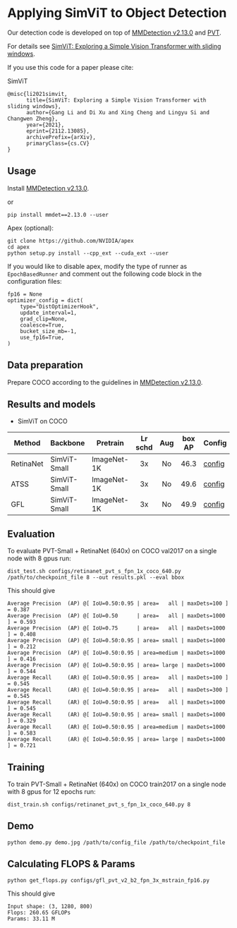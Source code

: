 # Applying SimViT to Object Detection

Our detection code is developed on top of [MMDetection v2.13.0](https://github.com/open-mmlab/mmdetection/tree/v2.13.0) and [PVT](https://github.com/whai362/PVT).

For details see [SimViT: Exploring a Simple Vision Transformer with sliding windows](https://arxiv.org/pdf/2112.13085.pdf). 

If you use this code for a paper please cite:

SimViT
```
@misc{li2021simvit,
      title={SimViT: Exploring a Simple Vision Transformer with sliding windows}, 
      author={Gang Li and Di Xu and Xing Cheng and Lingyu Si and Changwen Zheng},
      year={2021},
      eprint={2112.13085},
      archivePrefix={arXiv},
      primaryClass={cs.CV}
}
```


## Usage

Install [MMDetection v2.13.0](https://github.com/open-mmlab/mmdetection/tree/v2.13.0).

or

```
pip install mmdet==2.13.0 --user
```

Apex (optional):
```
git clone https://github.com/NVIDIA/apex
cd apex
python setup.py install --cpp_ext --cuda_ext --user
```

If you would like to disable apex, modify the type of runner as `EpochBasedRunner` and comment out the following code block in the configuration files:
```
fp16 = None
optimizer_config = dict(
    type="DistOptimizerHook",
    update_interval=1,
    grad_clip=None,
    coalesce=True,
    bucket_size_mb=-1,
    use_fp16=True,
)
```

## Data preparation

Prepare COCO according to the guidelines in [MMDetection v2.13.0](https://github.com/open-mmlab/mmdetection/tree/v2.13.0).


## Results and models

- SimViT on COCO


| Method     | Backbone | Pretrain    | Lr schd | Aug | box AP | Config                                               | Download |
|------------|----------|-------------|:-------:|:---:|:------:|------------------------------------------------------|----------|
| RetinaNet  | SimViT-Small | ImageNet-1K |    3x   |  No |  46.3 |  [config](configs/tmp/retinanet_pvt_v2_b0_fpn_1x_coco.py) | [log](https://drive.google.com/file/d/1190iSH3oas_71DPEVjMK9JTn59RYdF3T/view?usp=sharing) & [model](https://drive.google.com/file/d/1K6OkU3CYVglnLSDSvsY8HpDcISB6eKzM/view?usp=sharing) |
| ATSS| SimViT-Small | ImageNet-1K |    3x   |  No | 49.6  | [config](configs/tmp/atss_simvit_small_fpn_3x_mstrain_fp16_coco.py) | [log](https://drive.google.com/file/d/1WhOL4_QgEv5QFnziqow3ntvW44uol5mE/view?usp=sharing) & [model](https://drive.google.com/file/d/1TgSz2516yJUdYTiEM4VQSxv9rZt1VtEa/view?usp=sharing) |
|GFL | SimViT-Small | ImageNet-1K |    3x   |  No |  49.9 | [config](configs/tmp/gfl_capt_small_fpn_3x_mstrain_fp16.py) | [log](https://drive.google.com/file/d/10IdeyRhK3wq0b1lrOsT2QbxofB_JHlwC/view?usp=sharing) & [model](https://drive.google.com/file/d/16VFQT59XuJhLL0VBw2Za_pUMDHK8zPlr/view?usp=sharing) |



## Evaluation
To evaluate PVT-Small + RetinaNet (640x) on COCO val2017 on a single node with 8 gpus run:
```
dist_test.sh configs/retinanet_pvt_s_fpn_1x_coco_640.py /path/to/checkpoint_file 8 --out results.pkl --eval bbox
```
This should give
```
Average Precision  (AP) @[ IoU=0.50:0.95 | area=   all | maxDets=100 ] = 0.387
Average Precision  (AP) @[ IoU=0.50      | area=   all | maxDets=1000 ] = 0.593
Average Precision  (AP) @[ IoU=0.75      | area=   all | maxDets=1000 ] = 0.408
Average Precision  (AP) @[ IoU=0.50:0.95 | area= small | maxDets=1000 ] = 0.212
Average Precision  (AP) @[ IoU=0.50:0.95 | area=medium | maxDets=1000 ] = 0.416
Average Precision  (AP) @[ IoU=0.50:0.95 | area= large | maxDets=1000 ] = 0.544
Average Recall     (AR) @[ IoU=0.50:0.95 | area=   all | maxDets=100 ] = 0.545
Average Recall     (AR) @[ IoU=0.50:0.95 | area=   all | maxDets=300 ] = 0.545
Average Recall     (AR) @[ IoU=0.50:0.95 | area=   all | maxDets=1000 ] = 0.545
Average Recall     (AR) @[ IoU=0.50:0.95 | area= small | maxDets=1000 ] = 0.329
Average Recall     (AR) @[ IoU=0.50:0.95 | area=medium | maxDets=1000 ] = 0.583
Average Recall     (AR) @[ IoU=0.50:0.95 | area= large | maxDets=1000 ] = 0.721
```

## Training
To train PVT-Small + RetinaNet (640x) on COCO train2017 on a single node with 8 gpus for 12 epochs run:

```
dist_train.sh configs/retinanet_pvt_s_fpn_1x_coco_640.py 8
```

## Demo
```
python demo.py demo.jpg /path/to/config_file /path/to/checkpoint_file
```


## Calculating FLOPS & Params

```
python get_flops.py configs/gfl_pvt_v2_b2_fpn_3x_mstrain_fp16.py
```
This should give
```
Input shape: (3, 1280, 800)
Flops: 260.65 GFLOPs
Params: 33.11 M
```

